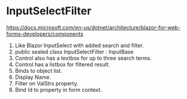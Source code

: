 # InputSelectFilter

https://docs.microsoft.com/en-us/dotnet/architecture/blazor-for-web-forms-developers/components

1) Like Blazor InputSelect with added search and filter.
2) public sealed class InputSelectFilter<T> : InputBase<T>
4) Control also has a textbox for up to three search terms.
5) Control has a listbox for filtered result.
6) Binds to object list.
7) Display Name.
8) Filter on ValStrs property.
9) Bind Id to property in form context.
